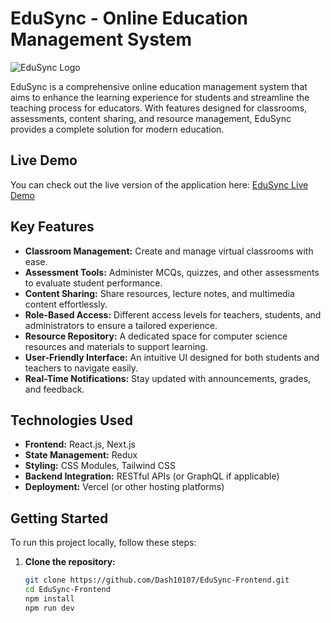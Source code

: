 # EduSync - Online Education Management System

![EduSync Logo](https://example.com/your-logo.png) <!-- Replace with actual logo image URL -->

EduSync is a comprehensive online education management system that aims to enhance the learning experience for students and streamline the teaching process for educators. With features designed for classrooms, assessments, content sharing, and resource management, EduSync provides a complete solution for modern education.

## Live Demo
You can check out the live version of the application here: [EduSync Live Demo]((https://edu-sync-frontend.vercel.app/)) <!-- Replace with actual live demo link -->

## Key Features
- **Classroom Management:** Create and manage virtual classrooms with ease.
- **Assessment Tools:** Administer MCQs, quizzes, and other assessments to evaluate student performance.
- **Content Sharing:** Share resources, lecture notes, and multimedia content effortlessly.
- **Role-Based Access:** Different access levels for teachers, students, and administrators to ensure a tailored experience.
- **Resource Repository:** A dedicated space for computer science resources and materials to support learning.
- **User-Friendly Interface:** An intuitive UI designed for both students and teachers to navigate easily.
- **Real-Time Notifications:** Stay updated with announcements, grades, and feedback.

## Technologies Used
- **Frontend:** React.js, Next.js
- **State Management:** Redux
- **Styling:** CSS Modules, Tailwind CSS
- **Backend Integration:** RESTful APIs (or GraphQL if applicable)
- **Deployment:** Vercel (or other hosting platforms)

## Getting Started
To run this project locally, follow these steps:

1. **Clone the repository:**
   ```bash
   git clone https://github.com/Dash10107/EduSync-Frontend.git
   cd EduSync-Frontend
   npm install
   npm run dev

